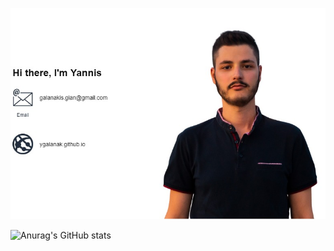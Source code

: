 [![Yannis](yannis.jpg)](https://ygalanak.github.io)

![Anurag's GitHub stats](https://github-readme-stats.vercel.app/api?username=ygalanak&show_icons=true&theme=default&count_private=true&hide=stars,prs,contribs)
